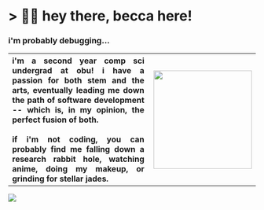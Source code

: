 <h1>> 👋🏻 hey there, becca here!</h1>
<h3>i'm probably debugging...</h3>


<table>
  <tr>
    <th align="justify">i'm a second year comp sci undergrad at obu! i have a passion for both stem and the arts, eventually 
      leading me down the path of software development -- which is, in my opinion, the perfect fusion of both. <br/><br/>
      if i'm not coding, you can probably find me falling down a research rabbit hole, watching anime, doing my makeup, 
      or grinding for stellar jades.</th>
    <th><img src="https://media.tenor.com/5Bcl2El0MD4AAAAi/phew-rebecca.gif" width="200" align="right"/></th>
  </tr>
</table>

<p>
  <picture>
    <source
      srcset="https://github-readme-stats.vercel.app/api?username=beccawatts&show_icons=true&theme=rose"
      media="(prefers-color-scheme: light), (prefers-color-scheme: no-preference)"
    />
    <source 
      srcset="https://github-readme-stats.vercel.app/api?username=beccawatts&show_icons=true&theme=neon"
      media="(prefers-color-scheme: dark)"
    />
    <img src="https://github-readme-stats.vercel.app/api?username=beccawatts&show_icons=true&theme=rose" />
  </picture>
  <!-- text here -->
</p>



<!--
**beccawatts/beccawatts** is a ✨ _special_ ✨ repository because its `README.md` (this file) appears on your GitHub profile.

Here are some ideas to get you started:

- 🔭 I’m currently working on ...
- 🌱 I’m currently learning ...
- 👯 I’m looking to collaborate on ...
- 🤔 I’m looking for help with ...
- 💬 Ask me about ...
- 📫 How to reach me: ...
- 😄 Pronouns: ...
- ⚡ Fun fact: ...
-->
